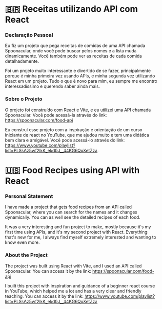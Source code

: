 # :brazil: Receitas utilizando API com React

### Declaração Pessoal

Eu fiz um projeto que pega receitas de comidas de uma API chamada Spoonacular, onde você pode buscar pelos nomes e a lista muda dinamicamente. Você também pode ver as receitas de cada comida detalhadamente.

Foi um projeto muito interessante e divertido de se fazer, principalmente porque é minha primeira vez usando APIs, e minha segunda vez utilizando React em um projeto. Tudo o que é novo para mim, eu sempre me encontro interessadíssimo e querendo saber ainda mais.

### Sobre o Projeto

O projeto foi construído com React e Vite, e eu utilizei uma API chamada Spoonacular. Você pode acessá-la através do link: https://spoonacular.com/food-api

Eu construí esse projeto com a inspiração e orientação de um curso iniciante de react no YouTube, que me ajudou muito e tem uma didática bem clara e amigável. Você pode acessá-lo através do link: https://www.youtube.com/playlist?list=PLSsAz5wf2lkK_ekd0J__44KG6QoXetZza.

# :us: Food Recipes using API with React

### Personal Statement

I have made a project that gets food recipes from an API called Spoonacular, where you can search for the names and it changes dynamically. You can as well see the detailed recipes of each food. 

It was a very interesting and fun project to make, mostly because it's my first time using APIs, and it's my second project with React. Everything that's new for me, I always find myself extremely interested and wanting to know even more.

### About the Project

The project was built using React with Vite, and I used an API called Spoonacular. You can access it by the link: https://spoonacular.com/food-api

I built this project with inspiration and guidance of a beginner react course in YouTube, which helped me a lot and has a very clear and friendly teaching. You can access it by the link: https://www.youtube.com/playlist?list=PLSsAz5wf2lkK_ekd0J__44KG6QoXetZza
